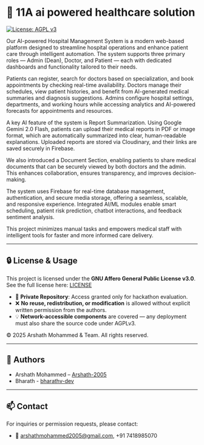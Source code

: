 # 🚀 11A ai powered healthcare solution

[![License: AGPL v3](https://img.shields.io/badge/License-AGPL%20v3-blue.svg)](https://www.gnu.org/licenses/agpl-3.0)

Our AI-powered Hospital Management System is a modern web-based platform designed to streamline hospital operations and enhance patient care through intelligent automation. The system supports three primary roles — Admin (Dean), Doctor, and Patient — each with dedicated dashboards and functionality tailored to their needs.

Patients can register, search for doctors based on specialization, and book appointments by checking real-time availability. Doctors manage their schedules, view patient histories, and benefit from AI-generated medical summaries and diagnosis suggestions. Admins configure hospital settings, departments, and working hours while accessing analytics and AI-powered forecasts for appointments and resources.

A key AI feature of the system is Report Summarization. Using Google Gemini 2.0 Flash, patients can upload their medical reports in PDF or image format, which are automatically summarized into clear, human-readable explanations. Uploaded reports are stored via Cloudinary, and their links are saved securely in Firebase.

We also introduced a Document Section, enabling patients to share medical documents that can be securely viewed by both doctors and the admin. This enhances collaboration, ensures transparency, and improves decision-making.

The system uses Firebase for real-time database management, authentication, and secure media storage, offering a seamless, scalable, and responsive experience. Integrated AI/ML modules enable smart scheduling, patient risk prediction, chatbot interactions, and feedback sentiment analysis.

This project minimizes manual tasks and empowers medical staff with intelligent tools for faster and more informed care delivery.

---

## 🔒 License & Usage

This project is licensed under the **GNU Affero General Public License v3.0**.  
See the full license here: [LICENSE](./LICENSE)

- 📌 **Private Repository**: Access granted only for hackathon evaluation.
- ❌ **No reuse, redistribution, or modification** is allowed without explicit written permission from the authors.
- 💡 **Network-accessible components** are covered — any deployment must also share the source code under AGPLv3.

© 2025 Arshath Mohammed & Team. All rights reserved.

---

## 👤 Authors

- Arshath Mohammed – [Arshath-2005](https://github.com/Arshath-2005)
- Bharath - [bharathv-dev](https://github.com/bharathv-dev)

---

## 📫 Contact

For inquiries or permission requests, please contact:
- 📧 arshathmohammed2005@gmail.com, +91 7418985070
